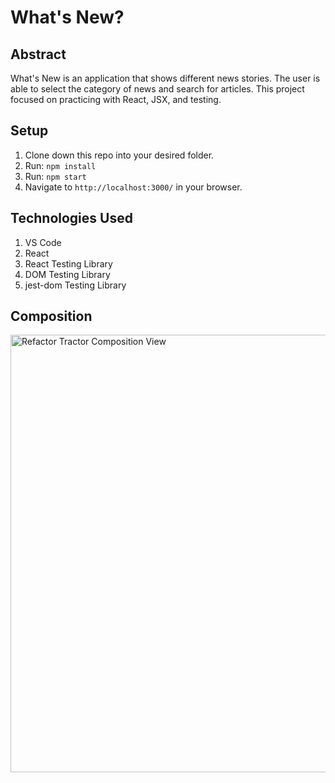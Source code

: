 # What's New? 

## Abstract

What's New is an application that shows different news stories. The user is able to select the category of news and search for articles. This project focused on practicing with React, JSX, and testing. 

## Setup

1. Clone down this repo into your desired folder.
2. Run: `npm install`
3. Run: `npm start`
4. Navigate to `http://localhost:3000/` in your browser.

## Technologies Used

1. VS Code
2. React
3. React Testing Library
4. DOM Testing Library
5. jest-dom Testing Library 

## Composition

<img width="700px" alt="Refactor Tractor Composition View" src="./public/composition.gif">
